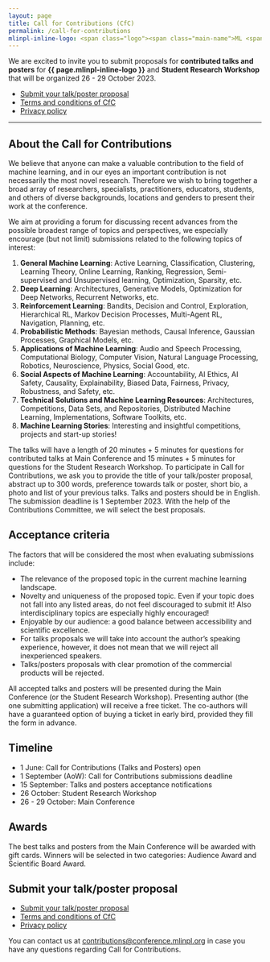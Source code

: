 ```yaml
---
layout: page
title: Call for Contributions (CfC)
permalink: /call-for-contributions
mlinpl-inline-logo: <span class="logo"><span class="main-name">ML <span class="emph">i</span>n PL</span> <span class="sub-name">Conference 2023</span></span>
---
```


We are excited to invite you to submit proposals for **contributed talks and posters** for **{{ page.mlinpl-inline-logo }}** and **Student Research Workshop** that will be organized 26 - 29 October 2023. 

<ul class="list-inline banner-social-buttons">
    <li>
        <a href="https://cfc2023.paperform.co/" class="btn btn-default btn-lg"><i class="fa-solid fa-list"></i> Submit your talk/poster proposal</a>
    </li>
    <li>
        <a href="{{ "./cfc-terms-and-conditions" | relative_url }}" class="btn btn-default"><i class="fa-solid fa-file-lines"></i> Terms and conditions of CfC</a>
    </li>
    <li>
        <a href="{{ "./privacy-policy" | relative_url }}" class="btn btn-default"><i class="fa-solid fa-file-lines"></i> Privacy policy</a>
    </li>
</ul>

---

## About the Call for Contributions

We believe that anyone can make a valuable contribution to the field of machine learning, and in our eyes an important contribution is not necessarily the most novel research. Therefore we wish to bring together a broad array of researchers, specialists, practitioners, educators, students, and others of diverse backgrounds, locations and genders to present their work at the conference. 

We aim at providing a forum for discussing recent advances from the possible broadest range of topics and perspectives, we especially encourage (but not limit) submissions related to the following topics of interest:
1. **General Machine Learning**: Active Learning, Classification, Clustering, Learning Theory, Online Learning, Ranking, Regression, Semi-supervised and Unsupervised learning, Optimization, Sparsity, etc.
2. **Deep Learning**: Architectures, Generative Models, Optimization for Deep Networks, Recurrent Networks, etc.
3. **Reinforcement Learning**: Bandits, Decision and Control, Exploration, Hierarchical RL, Markov Decision Processes, Multi-Agent RL, Navigation, Planning, etc.
4. **Probabilistic Methods**: Bayesian methods, Causal Inference, Gaussian Processes, Graphical Models, etc.
5. **Applications of Machine Learning**: Audio and Speech Processing, Computational Biology, Computer Vision, Natural Language Processing, Robotics, Neuroscience, Physics, Social Good, etc.
6. **Social Aspects of Machine Learning**: Accountability, AI Ethics, AI Safety, Causality, Explainability, Biased Data, Fairness, Privacy, Robustness, and Safety, etc.
7. **Technical Solutions and Machine Learning Resources**: Architectures, Competitions, Data Sets, and Repositories, Distributed Machine Learning, Implementations, Software Toolkits, etc.
8. **Machine Learning Stories**: Interesting and insightful competitions, projects and start-up stories!

The talks will have a length of 20 minutes + 5 minutes for questions for contributed talks at Main Conference and 15 minutes + 5 minutes for questions for the Student Research Workshop. To participate in Call for Contributions, we ask you to provide the title of your talk/poster proposal, abstract up to 300 words, preference towards talk or poster, short bio, a photo and list of your previous talks. Talks and posters should be in English. The submission deadline is 1 September 2023. With the help of the Contributions Committee, we will select the best proposals. 


## Acceptance criteria

The factors that will be considered the most when evaluating submissions include:
- The relevance of the proposed topic in the current machine learning landscape.
- Novelty and uniqueness of the proposed topic. Even if your topic does not fall into any listed areas, do not feel discouraged to submit it! Also interdisciplinary topics are especially highly encouraged!
- Enjoyable by our audience: a good balance between accessibility and scientific excellence.
- For talks proposals we will take into account the author’s speaking experience, however, it does not mean that we will reject all inexperienced speakers.
- Talks/posters proposals with clear promotion of the commercial products will be rejected. 

All accepted talks and posters will be presented during the Main Conference (or the Student Research Workshop). Presenting author (the one submitting application) will receive a free ticket. The co-authors will have a guaranteed option of buying a ticket in early bird, provided they fill the form in advance.


## Timeline

- 1 June: Call for Contributions (Talks and Posters) open
- 1 September (AoW): Call for Contributions submissions deadline
- 15 September: Talks and posters acceptance notifications
- 26 October: Student Research Workshop
- 26 - 29 October: Main Conference


## Awards

The best talks and posters from the Main Conference will be awarded with gift cards. Winners will be selected in two categories: Audience Award and Scientific Board Award.


## Submit your talk/poster proposal

<ul class="list-inline banner-social-buttons">
    <li>
        <a href="https://cfc2023.paperform.co/" class="btn btn-default btn-lg"><i class="fa-solid fa-list"></i> Submit your talk/poster proposal</a>
    </li>
    <li>
        <a href="{{ "./cfc-terms-and-conditions" | relative_url }}" class="btn btn-default"><i class="fa-solid fa-file-lines"></i> Terms and conditions of CfC</a>
    </li>
    <li>
        <a href="{{ "./privacy-policy" | relative_url }}" class="btn btn-default"><i class="fa-solid fa-file-lines"></i> Privacy policy</a>
    </li>
</ul>

You can contact us at <a href="mailto:contributions@conference.mlinpl.org">contributions@conference.mlinpl.org</a> in case you have any questions regarding Call for Contributions.
